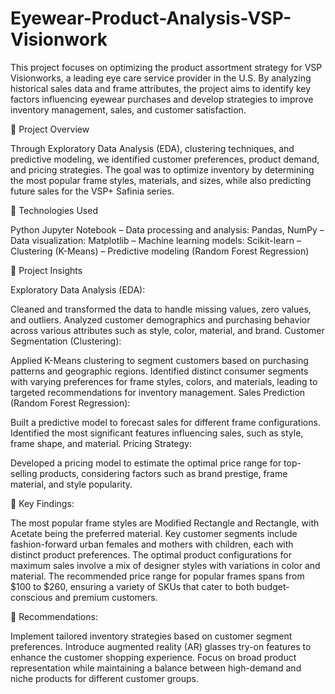 # Eyewear-Product-Analysis-VSP-Visionwork

This project focuses on optimizing the product assortment strategy for VSP Visionworks, a leading eye care service provider in the U.S. By analyzing historical sales data and frame attributes, the project aims to identify key factors influencing eyewear purchases and develop strategies to improve inventory management, sales, and customer satisfaction.

📌 Project Overview

Through Exploratory Data Analysis (EDA), clustering techniques, and predictive modeling, we identified customer preferences, product demand, and pricing strategies. The goal was to optimize inventory by determining the most popular frame styles, materials, and sizes, while also predicting future sales for the VSP+ Safinia series.

📌 Technologies Used

Python
Jupyter Notebook – Data processing and analysis: Pandas, NumPy – Data visualization: Matplotlib – Machine learning models: Scikit-learn – Clustering (K-Means) – Predictive modeling (Random Forest Regression)

📌 Project Insights

Exploratory Data Analysis (EDA):

Cleaned and transformed the data to handle missing values, zero values, and outliers.
Analyzed customer demographics and purchasing behavior across various attributes such as style, color, material, and brand.
Customer Segmentation (Clustering):

Applied K-Means clustering to segment customers based on purchasing patterns and geographic regions.
Identified distinct consumer segments with varying preferences for frame styles, colors, and materials, leading to targeted recommendations for inventory management.
Sales Prediction (Random Forest Regression):

Built a predictive model to forecast sales for different frame configurations.
Identified the most significant features influencing sales, such as style, frame shape, and material.
Pricing Strategy:

Developed a pricing model to estimate the optimal price range for top-selling products, considering factors such as brand prestige, frame material, and style popularity.

📌 Key Findings:

The most popular frame styles are Modified Rectangle and Rectangle, with Acetate being the preferred material.
Key customer segments include fashion-forward urban females and mothers with children, each with distinct product preferences.
The optimal product configurations for maximum sales involve a mix of designer styles with variations in color and material.
The recommended price range for popular frames spans from $100 to $260, ensuring a variety of SKUs that cater to both budget-conscious and premium customers.

📌 Recommendations:

Implement tailored inventory strategies based on customer segment preferences.
Introduce augmented reality (AR) glasses try-on features to enhance the customer shopping experience.
Focus on broad product representation while maintaining a balance between high-demand and niche products for different customer groups.
